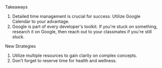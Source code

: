 Takeaways

1. Detailed time management is crucial for success. Utilize Google Calendar to your advantage.
2. Google is part of every developer's toolkit. If you're stuck on something, research it on Google, then reach out to your classmates if you're still stuck.

New Strategies

1. Utilize multiple resources to gain clarity on complex concepts.
2. Don't forget to reserve time for health and wellness.

